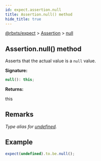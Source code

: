 ```yaml
---
id: expect.assertion.null
title: Assertion.null() method
hide_title: true
---
```


[@rbxts/expect](./expect.md) &gt; [Assertion](./expect.assertion.md) &gt; [null](./expect.assertion.null.md)

## Assertion.null() method

Asserts that the actual value is a `null` value.

**Signature:**

```typescript
null(): this;
```
**Returns:**

this

## Remarks

_Type alias for [undefined](./expect.assertion.undefined.md)<!-- -->._

## Example


```ts
expect(undefined).to.be.null();
```
